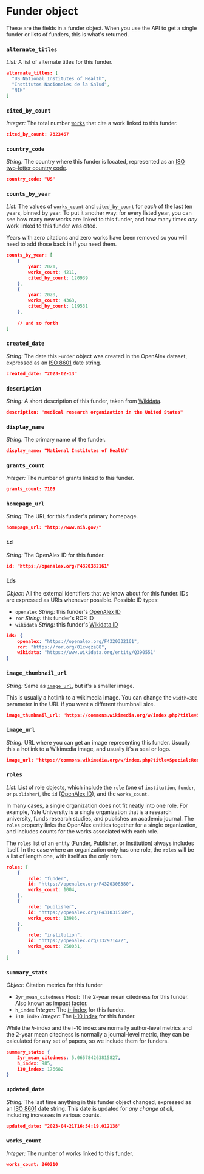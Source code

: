 # Funder object

These are the fields in a funder object. When you use the API to get a single funder or lists of funders, this is what's returned.

### `alternate_titles`

*List:* A list of alternate titles for this funder.

```json
alternate_titles: [
  "US National Institutes of Health",
  "Institutos Nacionales de la Salud",
  "NIH"
]
```

### `cited_by_count`

*Integer:* The total number [`Works`](../works/work-object/) that cite a work linked to this funder.

```json
cited_by_count: 7823467
```

### `country_code`

*String:* The country where this funder is located, represented as an [ISO two-letter country code](https://en.wikipedia.org/wiki/ISO_3166-1_alpha-2).

```json
country_code: "US"
```

### `counts_by_year`

*List:* The values of [`works_count`](funder-object.md#works_count) and [`cited_by_count`](funder-object.md#cited_by_count) for *each* of the last ten years, binned by year. To put it another way: for every listed year, you can see how many new works are linked to this funder, and how many times *any* work linked to this funder was cited.

Years with zero citations and zero works have been removed so you will need to add those back in if you need them.

```json
counts_by_year: [
    {
        year: 2021,
        works_count: 4211,
        cited_by_count: 120939
    },
    {
        year: 2020,
        works_count: 4363,
        cited_by_count: 119531
    },
    
    // and so forth
]
```

### `created_date`

*String:* The date this `Funder` object was created in the OpenAlex dataset, expressed as an [ISO 8601](https://en.wikipedia.org/wiki/ISO_8601) date string.

```json
created_date: "2023-02-13"
```

### `description`

*String:* A short description of this funder, taken from [Wikidata](funder-object.md#ids).

```json
description: "medical research organization in the United States"
```

### `display_name`

*String:* The primary name of the funder.

```json
display_name: "National Institutes of Health"
```

### `grants_count`

*Integer:* The number of grants linked to this funder.

```json
grants_count: 7109
```

### `homepage_url`

*String:* The URL for this funder's primary homepage.

```json
homepage_url: "http://www.nih.gov/"
```

### `id`

*String:* The OpenAlex ID for this funder.

```json
id: "https://openalex.org/F4320332161"
```

### `ids`

*Object:* All the external identifiers that we know about for this funder. IDs are expressed as URIs whenever possible. Possible ID types:

*   `openalex` *String:* this funder's [OpenAlex ID](../../how-to-use-the-api/get-single-entities/#the-openalex-id)
*   `ror` *String:* this funder's ROR ID
*   `wikidata` *String:* this funder's [Wikidata ID](https://www.wikidata.org/wiki/Wikidata:Identifiers)

```json
ids: {
    openalex: "https://openalex.org/F4320332161",
    ror: "https://ror.org/01cwqze88",
    wikidata: "https://www.wikidata.org/entity/Q390551"
}
```

### `image_thumbnail_url`

*String:* Same as [`image_url`](#image_url), but it's a smaller image.

This is usually a hotlink to a wikimedia image. You can change the `width=300` parameter in the URL if you want a different thumbnail size.

```json
image_thumbnail_url: "https://commons.wikimedia.org/w/index.php?title=Special:Redirect/file/NIH 2013 logo vertical.svg&width=300"
```

### `image_url`

*String:* URL where you can get an image representing this funder. Usually this a hotlink to a Wikimedia image, and usually it's a seal or logo.

```json
image_url: "https://commons.wikimedia.org/w/index.php?title=Special:Redirect/file/NIH 2013 logo vertical.svg"
```

### `roles`

*List:* List of role objects, which include the `role` (one of `institution`, `funder`, or `publisher`), the `id` ([OpenAlex ID](../../how-to-use-the-api/get-single-entities/#the-openalex-id)), and the `works_count`.

In many cases, a single organization does not fit neatly into one role. For example, Yale University is a single organization that is a research university, funds research studies, and publishes an academic journal. The `roles` property links the OpenAlex entities together for a single organization, and includes counts for the works associated with each role.

The `roles` list of an entity ([Funder](./), [Publisher](../publishers/), or [Institution](../institutions/)) always includes itself. In the case where an organization only has one role, the `roles` will be a list of length one, with itself as the only item.

```json
roles: [
    {
        role: "funder",
        id: "https://openalex.org/F4320308380",
        works_count: 1004,
    },
    {
        role: "publisher",
        id: "https://openalex.org/P4310315589",
        works_count: 13986,
    },
    {
        role: "institution",
        id: "https://openalex.org/I32971472",
        works_count: 250031,
    }
]
```

### `summary_stats`

*Object:* Citation metrics for this funder

*   `2yr_mean_citedness` *Float*: The 2-year mean citedness for this funder. Also known as [impact factor](https://en.wikipedia.org/wiki/Impact_factor).
*   `h_index` *Integer*: The [*h*-index](https://en.wikipedia.org/wiki/H-index) for this funder.
*   `i10_index` *Integer*: The [i-10 index](https://en.wikipedia.org/wiki/Author-level_metrics#i-10-index) for this funder.

While the *h*-index and the i-10 index are normally author-level metrics and the 2-year mean citedness is normally a journal-level metric, they can be calculated for any set of papers, so we include them for funders.

```json
summary_stats: {
    2yr_mean_citedness: 5.065784263815827,
    h_index: 985,
    i10_index: 176682
}
```

### `updated_date`

*String:* The last time anything in this funder object changed, expressed as an [ISO 8601](https://en.wikipedia.org/wiki/ISO_8601) date string. This date is updated for *any change at all*, including increases in various counts.

```json
updated_date: "2023-04-21T16:54:19.012138"
```

### `works_count`

*Integer:* The number of works linked to this funder.

```json
works_count: 260210
```
